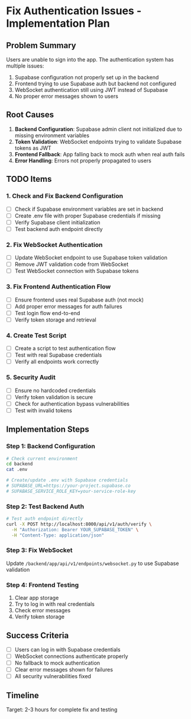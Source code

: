 # Fix Authentication Issues - Implementation Plan

## Problem Summary
Users are unable to sign into the app. The authentication system has multiple issues:
1. Supabase configuration not properly set up in the backend
2. Frontend trying to use Supabase auth but backend not configured
3. WebSocket authentication still using JWT instead of Supabase
4. No proper error messages shown to users

## Root Causes
1. **Backend Configuration**: Supabase admin client not initialized due to missing environment variables
2. **Token Validation**: WebSocket endpoints trying to validate Supabase tokens as JWT
3. **Frontend Fallback**: App falling back to mock auth when real auth fails
4. **Error Handling**: Errors not properly propagated to users

## TODO Items

### 1. Check and Fix Backend Configuration
- [ ] Check if Supabase environment variables are set in backend
- [ ] Create .env file with proper Supabase credentials if missing
- [ ] Verify Supabase client initialization
- [ ] Test backend auth endpoint directly

### 2. Fix WebSocket Authentication
- [ ] Update WebSocket endpoint to use Supabase token validation
- [ ] Remove JWT validation code from WebSocket
- [ ] Test WebSocket connection with Supabase tokens

### 3. Fix Frontend Authentication Flow
- [ ] Ensure frontend uses real Supabase auth (not mock)
- [ ] Add proper error messages for auth failures
- [ ] Test login flow end-to-end
- [ ] Verify token storage and retrieval

### 4. Create Test Script
- [ ] Create a script to test authentication flow
- [ ] Test with real Supabase credentials
- [ ] Verify all endpoints work correctly

### 5. Security Audit
- [ ] Ensure no hardcoded credentials
- [ ] Verify token validation is secure
- [ ] Check for authentication bypass vulnerabilities
- [ ] Test with invalid tokens

## Implementation Steps

### Step 1: Backend Configuration
```bash
# Check current environment
cd backend
cat .env

# Create/update .env with Supabase credentials
# SUPABASE_URL=https://your-project.supabase.co
# SUPABASE_SERVICE_ROLE_KEY=your-service-role-key
```

### Step 2: Test Backend Auth
```bash
# Test auth endpoint directly
curl -X POST http://localhost:8000/api/v1/auth/verify \
  -H "Authorization: Bearer YOUR_SUPABASE_TOKEN" \
  -H "Content-Type: application/json"
```

### Step 3: Fix WebSocket
Update `/backend/app/api/v1/endpoints/websocket.py` to use Supabase validation

### Step 4: Frontend Testing
1. Clear app storage
2. Try to log in with real credentials
3. Check error messages
4. Verify token storage

## Success Criteria
- [ ] Users can log in with Supabase credentials
- [ ] WebSocket connections authenticate properly
- [ ] No fallback to mock authentication
- [ ] Clear error messages shown for failures
- [ ] All security vulnerabilities fixed

## Timeline
Target: 2-3 hours for complete fix and testing